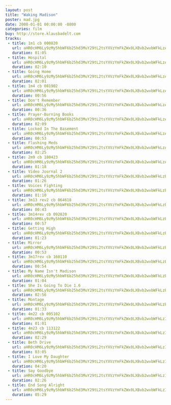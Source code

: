 ```yaml
---
layout: post
title: "Waking Madison"
poster: mad.jpg
date: 2008-01-01 00:00:00 -0800
categories: film
buy: http://store.klausbadelt.com
tracks:
 - title: 1m1 cb 000820
   url: aHR0cHM6Ly9zMy5hbWF6b25hd3MuY29tL2tsYXVzYmFkZWx0LXBvb2wvbWFkLzAxIDFtMSBjYiAwMDA4MjAubXAz
   duration: 01:05
 - title: Hospital
   url: aHR0cHM6Ly9zMy5hbWF6b25hd3MuY29tL2tsYXVzYmFkZWx0LXBvb2wvbWFkLzAyIDFtMiAxLjcgSG9zcGl0YWwubXAz
   duration: 02:10
 - title: Going Home
   url: aHR0cHM6Ly9zMy5hbWF6b25hd3MuY29tL2tsYXVzYmFkZWx0LXBvb2wvbWFkLzAzIDFtMyAxLjggR29pbmcgSG9tZS5tcDM=
   duration: 02:01
 - title: 1m4 cb 081902
   url: aHR0cHM6Ly9zMy5hbWF6b25hd3MuY29tL2tsYXVzYmFkZWx0LXBvb2wvbWFkLzA0IDFtNCBjYiAwODE5MDIubXAz
   duration: 00:56
 - title: Don't Remember
   url: aHR0cHM6Ly9zMy5hbWF6b25hd3MuY29tL2tsYXVzYmFkZWx0LXBvb2wvbWFkLzA1IDJtNSAxLjMgRG9uJ3QgUmVtZW1iZXIubXAz
   duration: 00:36
 - title: Prayer-Burning Books
   url: aHR0cHM6Ly9zMy5hbWF6b25hd3MuY29tL2tsYXVzYmFkZWx0LXBvb2wvbWFkLzA2IDJtNiAxLjEyIFByYXllci1CdXJuaW5nIEJvb2tzLm1wMw==
   duration: 02:09
 - title: Locked In The Basement
   url: aHR0cHM6Ly9zMy5hbWF6b25hd3MuY29tL2tsYXVzYmFkZWx0LXBvb2wvbWFkLzA3IDJtNyAxLjQgTG9ja2VkIEluIFRoZSBCYXNlbWVudC5tcDM=
   duration: 00:53
 - title: Flushing Meds
   url: aHR0cHM6Ly9zMy5hbWF6b25hd3MuY29tL2tsYXVzYmFkZWx0LXBvb2wvbWFkLzA4IDJtOCAxLjEwIEZsdXNoaW5nIE1lZHMubXAz
   duration: 02:25
 - title: 2m9 cb 180423
   url: aHR0cHM6Ly9zMy5hbWF6b25hd3MuY29tL2tsYXVzYmFkZWx0LXBvb2wvbWFkLzA5IDJtOSBjYiAxODA0MjMubXAz
   duration: 01:18
 - title: Video Journal 2
   url: aHR0cHM6Ly9zMy5hbWF6b25hd3MuY29tL2tsYXVzYmFkZWx0LXBvb2wvbWFkLzEwIDJtMTAgVmlkZW8gSm91cm5hbCAyLm1wMw==
   duration: 01:26
 - title: Voices Fighting
   url: aHR0cHM6Ly9zMy5hbWF6b25hd3MuY29tL2tsYXVzYmFkZWx0LXBvb2wvbWFkLzExIDNtMTIgMS41IFZvaWNlcyBGaWdodGluZy5tcDM=
   duration: 01:10
 - title: 3m13 rev2 cb 064618
   url: aHR0cHM6Ly9zMy5hbWF6b25hd3MuY29tL2tsYXVzYmFkZWx0LXBvb2wvbWFkLzEyIDNtMTMgcmV2MiBjYiAwNjQ2MTgubXAz
   duration: 00:43
 - title: 3m14rev cb 092820
   url: aHR0cHM6Ly9zMy5hbWF6b25hd3MuY29tL2tsYXVzYmFkZWx0LXBvb2wvbWFkLzEzIDNtMTRyZXYgY2IgMDkyODIwLm1wMw==
   duration: 00:57
 - title: Getting High
   url: aHR0cHM6Ly9zMy5hbWF6b25hd3MuY29tL2tsYXVzYmFkZWx0LXBvb2wvbWFkLzE0IDNtMTUgMS40IEdldHRpbmcgSGlnaC5tcDM=
   duration: 01:23
 - title: Mirror
   url: aHR0cHM6Ly9zMy5hbWF6b25hd3MuY29tL2tsYXVzYmFkZWx0LXBvb2wvbWFkLzE1IDNtMTYgMS4yIE1pcnJvci5tcDM=
   duration: 00:53
 - title: 3m17rev cb 160110
   url: aHR0cHM6Ly9zMy5hbWF6b25hd3MuY29tL2tsYXVzYmFkZWx0LXBvb2wvbWFkLzE2IDNtMTdyZXYgY2IgMTYwMTEwLm1wMw==
   duration: 00:54
 - title: My Name Isn't Madison
   url: aHR0cHM6Ly9zMy5hbWF6b25hd3MuY29tL2tsYXVzYmFkZWx0LXBvb2wvbWFkLzE3IDRtMTkgMS42IE15IE5hbWUgSXNuJ3QgTWFkaXNvbi5tcDM=
   duration: 01:04
 - title: She Is Going To Die 1.6
   url: aHR0cHM6Ly9zMy5hbWF6b25hd3MuY29tL2tsYXVzYmFkZWx0LXBvb2wvbWFkLzE4IDRtMjAgU2hlIElzIEdvaW5nIFRvIERpZSAxLjYubXAz
   duration: 02:56
 - title: Montage
   url: aHR0cHM6Ly9zMy5hbWF6b25hd3MuY29tL2tsYXVzYmFkZWx0LXBvb2wvbWFkLzE5IDRtMjEgMS4zIE1vbnRhZ2UubXAz
   duration: 01:33
 - title: 4m22 cb 095102
   url: aHR0cHM6Ly9zMy5hbWF6b25hd3MuY29tL2tsYXVzYmFkZWx0LXBvb2wvbWFkLzIwIDRtMjIgY2IgMDk1MTAyLm1wMw==
   duration: 01:01
 - title: 4m23 cb 113122
   url: aHR0cHM6Ly9zMy5hbWF6b25hd3MuY29tL2tsYXVzYmFkZWx0LXBvb2wvbWFkLzIxIDRtMjMgY2IgMTEzMTIyLm1wMw==
   duration: 02:29
 - title: Beth Drive
   url: aHR0cHM6Ly9zMy5hbWF6b25hd3MuY29tL2tsYXVzYmFkZWx0LXBvb2wvbWFkLzIyIDVtMjQgMS40IEJldGggRHJpdmUubXAz
   duration: 03:05
 - title: I Love My Daughter
   url: aHR0cHM6Ly9zMy5hbWF6b25hd3MuY29tL2tsYXVzYmFkZWx0LXBvb2wvbWFkLzIzIDVtMjUgMS44IEkgTG92ZSBNeSBEYXVnaHRlci5tcDM=
   duration: 04:20
 - title: Say Goodbye
   url: aHR0cHM6Ly9zMy5hbWF6b25hd3MuY29tL2tsYXVzYmFkZWx0LXBvb2wvbWFkLzI0IDVtMjYgMS4xIFNheSBHb29kYnllLm1wMw==
   duration: 02:26
 - title: End Song Alright
   url: aHR0cHM6Ly9zMy5hbWF6b25hd3MuY29tL2tsYXVzYmFkZWx0LXBvb2wvbWFkLzI1IDVtaSAxLjggRW5kIFNvbmcgQWxyaWdodC5tcDM=
   duration: 05:29
---
```


